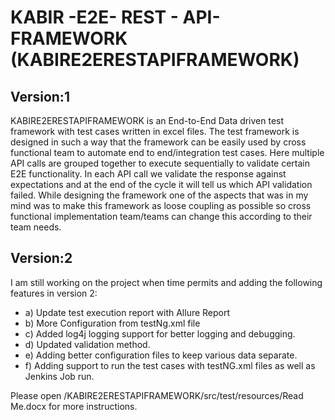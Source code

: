 # KABIR -E2E- REST - API- FRAMEWORK (KABIRE2ERESTAPIFRAMEWORK)

## Version:1

KABIRE2ERESTAPIFRAMEWORK is an End-to-End Data driven test framework with test cases written in excel files. The test framework is designed in such a way that the framework can be easily used by cross functional team to automate end to end/integration test cases. Here multiple API calls are grouped together to execute sequentially to validate certain E2E functionality. In each API call we validate the response against expectations and at the end of the cycle it will tell us which API validation failed. While designing the framework one of the aspects that was in my mind was to make this framework as loose coupling as possible so cross functional implementation team/teams can change this according to their team needs. 




## Version:2
I am still working on the project when time permits and adding the following features in version 2:
- a) Update test execution report with Allure Report
- b) More Configuration from testNg.xml file
- c) Added log4j logging support for better logging and debugging.
- d) Updated validation method.
- e) Adding better configuration files to keep various data separate.
- f) Adding support to run the test cases with testNG.xml files as well as Jenkins Job run.



Please open /KABIRE2ERESTAPIFRAMEWORK/src/test/resources/Read Me.docx for more instructions.


